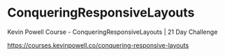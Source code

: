 # ConqueringResponsiveLayouts
Kevin Powell Course - ConqueringResponsiveLayouts | 21 Day Challenge

https://courses.kevinpowell.co/conquering-responsive-layouts
